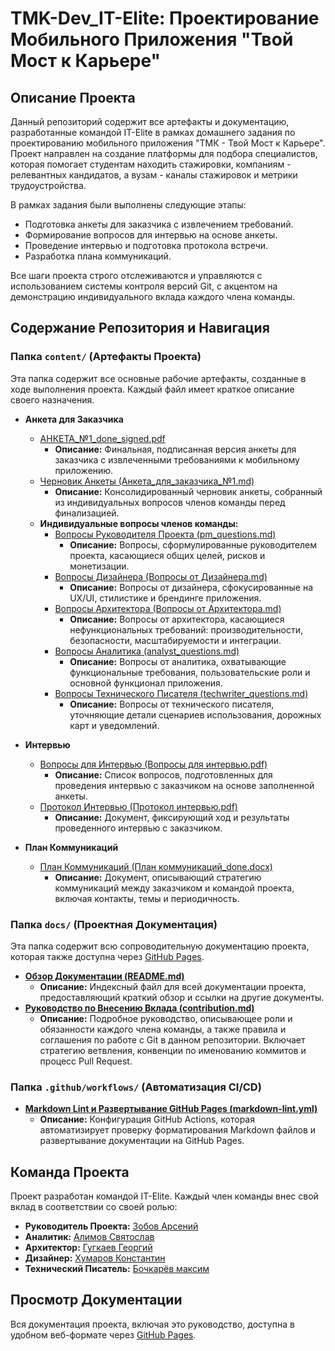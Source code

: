 # TMK-Dev_IT-Elite: Проектирование Мобильного Приложения "Твой Мост к Карьере"

## Описание Проекта

Данный репозиторий содержит все артефакты и документацию, разработанные командой IT-Elite в рамках домашнего задания по проектированию мобильного приложения "ТМК - Твой Мост к Карьере". Проект направлен на создание платформы для подбора специалистов, которая помогает студентам находить стажировки, компаниям - релевантных кандидатов, а вузам - каналы стажировок и метрики трудоустройства.

В рамках задания были выполнены следующие этапы:
*   Подготовка анкеты для заказчика с извлечением требований.
*   Формирование вопросов для интервью на основе анкеты.
*   Проведение интервью и подготовка протокола встречи.
*   Разработка плана коммуникаций.

Все шаги проекта строго отслеживаются и управляются с использованием системы контроля версий Git, с акцентом на демонстрацию индивидуального вклада каждого члена команды.

## Содержание Репозитория и Навигация

### Папка `content/` (Артефакты Проекта)

Эта папка содержит все основные рабочие артефакты, созданные в ходе выполнения проекта. Каждый файл имеет краткое описание своего назначения.

*   **Анкета для Заказчика**
    *   [АНКЕТА_№1_done_signed.pdf](https://github.com/IT-Elite-FCS245/TMK-Dev_IT-Elite/blob/main/content/questionnaire/АНКЕТА_№1_done_signed.pdf)
        *   **Описание:** Финальная, подписанная версия анкеты для заказчика с извлеченными требованиями к мобильному приложению.
    *   [Черновик Анкеты (Анкета_для_заказчика_№1.md)](https://github.com/IT-Elite-FCS245/TMK-Dev_IT-Elite/blob/main/content/questionnaire/Анкета_для_заказчика_№1.md)
        *   **Описание:** Консолидированный черновик анкеты, собранный из индивидуальных вопросов членов команды перед финализацией.
    *   **Индивидуальные вопросы членов команды:**
        *   [Вопросы Руководителя Проекта (pm_questions.md)](https://github.com/IT-Elite-FCS245/TMK-Dev_IT-Elite/blob/main/content/questionnaire/individual_questions/Вопросы%20от%20Руководителя%20Проекта.md)
            *   **Описание:** Вопросы, сформулированные руководителем проекта, касающиеся общих целей, рисков и монетизации.
        *   [Вопросы Дизайнера (Вопросы от Дизайнера.md)](https://github.com/IT-Elite-FCS245/TMK-Dev_IT-Elite/blob/main/content/questionnaire/individual_questions/Вопросы%20от%20Дизайнера.md)
            *   **Описание:** Вопросы от дизайнера, сфокусированные на UX/UI, стилистике и брендинге приложения.
        *   [Вопросы Архитектора (Вопросы от Архитектора.md)](https://github.com/IT-Elite-FCS245/TMK-Dev_IT-Elite/blob/main/content/questionnaire/individual_questions/Вопросы%20от%20Архитектора.md)
            *   **Описание:** Вопросы от архитектора, касающиеся нефункциональных требований: производительности, безопасности, масштабируемости и интеграции.
        *   [Вопросы Аналитика (analyst_questions.md)](https://github.com/IT-Elite-FCS245/TMK-Dev_IT-Elite/blob/main/content/questionnaire/individual_questions/analyst_questions.md)
            *   **Описание:** Вопросы от аналитика, охватывающие функциональные требования, пользовательские роли и основной функционал приложения.
        *   [Вопросы Технического Писателя (techwriter_questions.md)](https://github.com/IT-Elite-FCS245/TMK-Dev_IT-Elite/blob/main/content/questionnaire/individual_questions/techwriter_questions.md)
            *   **Описание:** Вопросы от технического писателя, уточняющие детали сценариев использования, дорожных карт и уведомлений.

*   **Интервью**
    *   [Вопросы для Интервью (Вопросы для интервью.pdf)](https://github.com/IT-Elite-FCS245/TMK-Dev_IT-Elite/blob/main/content/interview/Вопросы%20для%20интервью.pdf)
        *   **Описание:** Список вопросов, подготовленных для проведения интервью с заказчиком на основе заполненной анкеты.
    *   [Протокол Интервью (Протокол интервью.pdf)](https://github.com/IT-Elite-FCS245/TMK-Dev_IT-Elite/blob/main/content/interview/Протокол%20интервью.pdf)
        *   **Описание:** Документ, фиксирующий ход и результаты проведенного интервью с заказчиком.

*   **План Коммуникаций**
    *   [План Коммуникаций (План коммуникаций_done.docx)](https://github.com/IT-Elite-FCS245/TMK-Dev_IT-Elite/blob/main/content/communication_plan/План%20коммуникаций_done.pdf)
        *   **Описание:** Документ, описывающий стратегию коммуникаций между заказчиком и командой проекта, включая контакты, темы и периодичность.

### Папка `docs/` (Проектная Документация)

Эта папка содержит всю сопроводительную документацию проекта, которая также доступна через [GitHub Pages](https://it-elite-fcs245.github.io/TMK-Dev_IT-Elite/).

*   [**Обзор Документации (README.md)**](https://github.com/IT-Elite-FCS245/TMK-Dev_IT-Elite/blob/main/docs/README.md)
    *   **Описание:** Индексный файл для всей документации проекта, предоставляющий краткий обзор и ссылки на другие документы.
*   [**Руководство по Внесению Вклада (contribution.md)**](https://github.com/IT-Elite-FCS245/TMK-Dev_IT-Elite/blob/main/docs/contribution.md)
    *   **Описание:** Подробное руководство, описывающее роли и обязанности каждого члена команды, а также правила и соглашения по работе с Git в данном репозитории. Включает стратегию ветвления, конвенции по именованию коммитов и процесс Pull Request.

### Папка `.github/workflows/` (Автоматизация CI/CD)

*   **[Markdown Lint и Развертывание GitHub Pages (markdown-lint.yml)](https://github.com/IT-Elite-FCS245/TMK-Dev_IT-Elite/blob/main/.github/workflows/markdown-lint.yml)**
    *   **Описание:** Конфигурация GitHub Actions, которая автоматизирует проверку форматирования Markdown файлов и развертывание документации на GitHub Pages.

## Команда Проекта

Проект разработан командой IT-Elite. Каждый член команды внес свой вклад в соответствии со своей ролью:

*   **Руководитель Проекта:** [Зобов Арсений](https://github.com/kAmAZ07)
*   **Аналитик:** [Алимов Святослав](https://github.com/Alimhux)
*   **Архитектор:** [Гугкаев Георгий](https://github.com/gugkaev)
*   **Дизайнер:** [Хумаров Константин](https://github.com/khumarik)
*   **Технический Писатель:** [Бочкарёв максим](https://github.com/0kskiy)

## Просмотр Документации

Вся документация проекта, включая это руководство, доступна в удобном веб-формате через [GitHub Pages](https://it-elite-fcs245.github.io/TMK-Dev_IT-Elite/).

